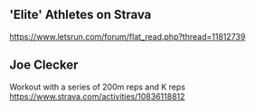 ## 'Elite' Athletes on Strava
https://www.letsrun.com/forum/flat_read.php?thread=11812739

## Joe Clecker
Workout with a series of 200m reps and K reps
https://www.strava.com/activities/10836118812